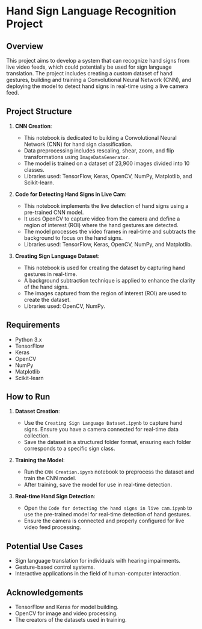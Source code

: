 # Hand Sign Language Recognition Project

## Overview

This project aims to develop a system that can recognize hand signs from live video feeds, which could potentially be used for sign language translation. The project includes creating a custom dataset of hand gestures, building and training a Convolutional Neural Network (CNN), and deploying the model to detect hand signs in real-time using a live camera feed.

## Project Structure

1. **CNN Creation**:
    - This notebook is dedicated to building a Convolutional Neural Network (CNN) for hand sign classification.
    - Data preprocessing includes rescaling, shear, zoom, and flip transformations using `ImageDataGenerator`.
    - The model is trained on a dataset of 23,900 images divided into 10 classes.
    - Libraries used: TensorFlow, Keras, OpenCV, NumPy, Matplotlib, and Scikit-learn.

2. **Code for Detecting Hand Signs in Live Cam**:
    - This notebook implements the live detection of hand signs using a pre-trained CNN model.
    - It uses OpenCV to capture video from the camera and define a region of interest (ROI) where the hand gestures are detected.
    - The model processes the video frames in real-time and subtracts the background to focus on the hand signs.
    - Libraries used: TensorFlow, Keras, OpenCV, NumPy, and Matplotlib.

3. **Creating Sign Language Dataset**:
    - This notebook is used for creating the dataset by capturing hand gestures in real-time.
    - A background subtraction technique is applied to enhance the clarity of the hand signs.
    - The images captured from the region of interest (ROI) are used to create the dataset.
    - Libraries used: OpenCV, NumPy.

## Requirements

- Python 3.x
- TensorFlow
- Keras
- OpenCV
- NumPy
- Matplotlib
- Scikit-learn

## How to Run

1. **Dataset Creation**:
    - Use the `Creating Sign Language Dataset.ipynb` to capture hand signs. Ensure you have a camera connected for real-time data collection.
    - Save the dataset in a structured folder format, ensuring each folder corresponds to a specific sign class.

2. **Training the Model**:
    - Run the `CNN Creation.ipynb` notebook to preprocess the dataset and train the CNN model.
    - After training, save the model for use in real-time detection.

3. **Real-time Hand Sign Detection**:
    - Open the `Code for detecting the hand signs in live cam.ipynb` to use the pre-trained model for real-time detection of hand gestures.
    - Ensure the camera is connected and properly configured for live video feed processing.

## Potential Use Cases

- Sign language translation for individuals with hearing impairments.
- Gesture-based control systems.
- Interactive applications in the field of human-computer interaction.

## Acknowledgements

- TensorFlow and Keras for model building.
- OpenCV for image and video processing.
- The creators of the datasets used in training.
